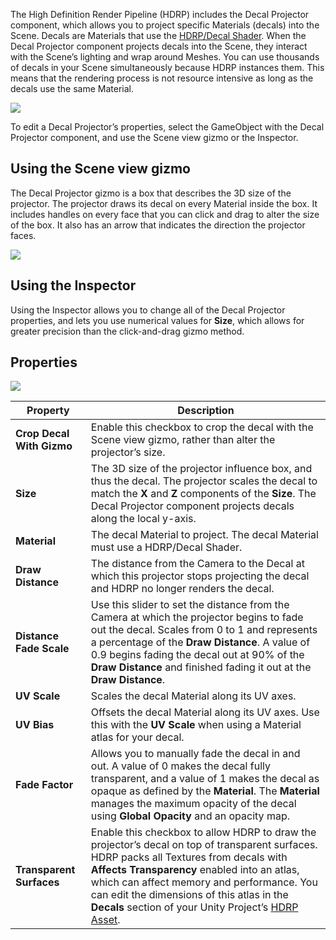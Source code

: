 The High Definition Render Pipeline (HDRP) includes the Decal Projector component, which allows you to project specific Materials (decals) into the Scene. Decals are Materials that use the [HDRP/Decal Shader](https://github.com/Unity-Technologies/ScriptableRenderPipeline/wiki/Pages/HDRP/Decal-Shader). When the Decal Projector component projects decals into the Scene, they interact with the Scene’s lighting and wrap around Meshes. You can use thousands of decals in your Scene simultaneously because HDRP instances them. This means that the rendering process is not resource intensive as long as the decals use the same Material.

![](https://github.com/Unity-Technologies/ScriptableRenderPipeline/wiki/Pages/HDRP/Images/DecalProjector1.png)

To edit a Decal Projector’s properties, select the GameObject with the Decal Projector component, and use the Scene view gizmo or the Inspector.

## Using the Scene view gizmo

The Decal Projector gizmo is a box that describes the 3D size of the projector. The projector draws its decal on every Material inside the box. It includes handles on every face that you can click and drag to alter the size of the box. It also has an arrow that indicates the direction the projector faces. 

![](https://github.com/Unity-Technologies/ScriptableRenderPipeline/wiki/Pages/HDRP/Images/DecalProjector2.png)

## Using the Inspector

Using the Inspector allows you to change all of the Decal Projector properties, and lets you use numerical values for **Size**, which allows for greater precision than the click-and-drag gizmo method.

## Properties

![](https://github.com/Unity-Technologies/ScriptableRenderPipeline/wiki/Pages/HDRP/Images/DecalProjector3.png)

| **Property**              | **Description**                                              |
| ------------------------- | ------------------------------------------------------------ |
| **Crop Decal With Gizmo** | Enable this checkbox to crop the decal with the Scene view gizmo, rather than alter the projector’s size. |
| **Size**                  | The 3D size of the projector influence box, and thus the decal. The projector scales the decal to match the **X** and **Z** components of the **Size**. The Decal Projector component projects decals along the local y-axis. |
| **Material**              | The decal Material to project. The decal Material must use a HDRP/Decal Shader. |
| **Draw Distance**         | The distance from the Camera to the Decal at which this projector stops projecting the decal and HDRP no longer renders the decal. |
| **Distance Fade Scale**   | Use this slider to set the distance from the Camera at which the projector begins to fade out the decal. Scales from 0 to 1 and represents a percentage of the **Draw Distance**. A value of 0.9 begins fading the decal out at 90% of the **Draw Distance** and finished fading it out at the **Draw Distance**. |
| **UV Scale**              | Scales the decal Material along its UV axes.                 |
| **UV Bias**               | Offsets the decal Material along its UV axes. Use this with the **UV Scale** when using a Material atlas for your decal. |
| **Fade Factor**           | Allows you to manually fade the decal in and out. A value of 0 makes the decal fully transparent, and a value of 1 makes the decal as opaque as defined by the **Material**. The **Material** manages the maximum opacity of the decal using **Global Opacity** and an opacity map. |
| **Transparent Surfaces**  | Enable this checkbox to allow HDRP to draw the projector’s decal on top of transparent surfaces. HDRP packs all Textures from decals with **Affects Transparency** enabled into an atlas, which can affect memory and performance. You can edit the dimensions of this atlas in the **Decals** section of your Unity Project’s [HDRP Asset](https://github.com/Unity-Technologies/ScriptableRenderPipeline/wiki/Pages/HDRP/HDRP-Asset#Decals). |